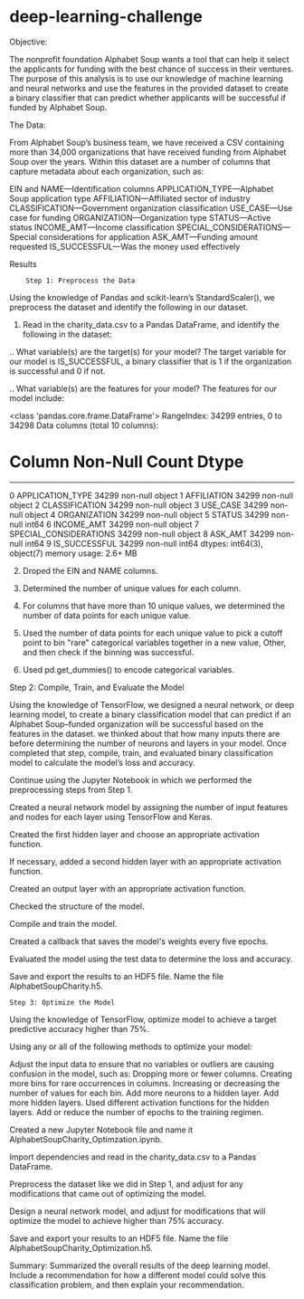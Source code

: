 # deep-learning-challenge

Objective:

The nonprofit foundation Alphabet Soup wants a tool that can help it select the applicants for funding with the best chance of success in their ventures. The purpose of this analysis is to use our knowledge of machine learning and neural networks and use the features in the provided dataset to create a binary classifier that can predict whether applicants will be successful if funded by Alphabet Soup.

The Data:  

From Alphabet Soup’s business team, we have received a CSV containing more than 34,000 organizations that have received funding from Alphabet Soup over the years. Within this dataset are a number of columns that capture metadata about each organization, such as:

EIN and NAME—Identification columns
APPLICATION_TYPE—Alphabet Soup application type
AFFILIATION—Affiliated sector of industry
CLASSIFICATION—Government organization classification
USE_CASE—Use case for funding
ORGANIZATION—Organization type
STATUS—Active status
INCOME_AMT—Income classification
SPECIAL_CONSIDERATIONS—Special considerations for application
ASK_AMT—Funding amount requested
IS_SUCCESSFUL—Was the money used effectively

Results

        Step 1: Preprocess the Data
Using the knowledge of Pandas and scikit-learn’s StandardScaler(), we preprocess the dataset and identify the following in our dataset.

1. Read in the charity_data.csv to a Pandas DataFrame, and identify the following in the dataset:
   
.. What variable(s) are the target(s) for your model?
The target variable for our model is IS_SUCCESSFUL, a binary classifier that is 1 if the organization is successful and 0 if not.

.. What variable(s) are the features for your model?
The features for our model include:

<class 'pandas.core.frame.DataFrame'>
RangeIndex: 34299 entries, 0 to 34298
Data columns (total 10 columns):
 #   Column                  Non-Null Count  Dtype 
---  ------                  --------------  ----- 
 0   APPLICATION_TYPE        34299 non-null  object
 1   AFFILIATION             34299 non-null  object
 2   CLASSIFICATION          34299 non-null  object
 3   USE_CASE                34299 non-null  object
 4   ORGANIZATION            34299 non-null  object
 5   STATUS                  34299 non-null  int64 
 6   INCOME_AMT              34299 non-null  object
 7   SPECIAL_CONSIDERATIONS  34299 non-null  object
 8   ASK_AMT                 34299 non-null  int64 
 9   IS_SUCCESSFUL           34299 non-null  int64 
dtypes: int64(3), object(7)
memory usage: 2.6+ MB

2. Droped the EIN and NAME columns.

3. Determined the number of unique values for each column.

4. For columns that have more than 10 unique values, we determined the number of data points for each unique value.

5. Used the number of data points for each unique value to pick a cutoff point to bin "rare" categorical variables together in a new value, Other, and then check if the binning was successful.

6. Used pd.get_dummies() to encode categorical variables.

  Step 2: Compile, Train, and Evaluate the Model

Using the knowledge of TensorFlow, we designed a neural network, or deep learning model, to create a binary classification model that can predict if an Alphabet Soup–funded organization will be successful based on the features in the dataset. we thinked about that how many inputs there are before determining the number of neurons and layers in your model. Once completed that step,  compile, train, and evaluated binary classification model to calculate the model’s loss and accuracy.

Continue using the Jupyter Notebook in which we performed the preprocessing steps from Step 1.

Created a neural network model by assigning the number of input features and nodes for each layer using TensorFlow and Keras.

Created the first hidden layer and choose an appropriate activation function.

If necessary, added a second hidden layer with an appropriate activation function.

Created an output layer with an appropriate activation function.

Checked the structure of the model.

Compile and train the model.

Created a callback that saves the model's weights every five epochs.

Evaluated the model using the test data to determine the loss and accuracy.

Save and export the results to an HDF5 file. Name the file AlphabetSoupCharity.h5.

    Step 3: Optimize the Model
    
Using the knowledge of TensorFlow, optimize model to achieve a target predictive accuracy higher than 75%.

Using any or all of the following methods to optimize your model:

Adjust the input data to ensure that no variables or outliers are causing confusion in the model, such as:
Dropping more or fewer columns.
Creating more bins for rare occurrences in columns.
Increasing or decreasing the number of values for each bin.
Add more neurons to a hidden layer.
Add more hidden layers.
Used different activation functions for the hidden layers.
Add or reduce the number of epochs to the training regimen.

Created a new Jupyter Notebook file and name it AlphabetSoupCharity_Optimzation.ipynb.

Import dependencies and read in the charity_data.csv to a Pandas DataFrame.

Preprocess the dataset like we did in Step 1, and adjust for any modifications that came out of optimizing the model.

Design a neural network model, and adjust for modifications that will optimize the model to achieve higher than 75% accuracy.

Save and export your results to an HDF5 file. Name the file AlphabetSoupCharity_Optimization.h5.


Summary: 
Summarized the overall results of the deep learning model. Include a recommendation for how a different model could solve this classification problem, and then explain your recommendation.







